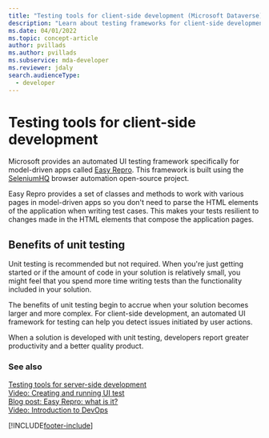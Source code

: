 ```yaml
---
title: "Testing tools for client-side development (Microsoft Dataverse)"
description: "Learn about testing frameworks for client-side development."
ms.date: 04/01/2022
ms.topic: concept-article
author: pvillads
ms.author: pvillads
ms.subservice: mda-developer
ms.reviewer: jdaly
search.audienceType: 
  - developer
---
```

# Testing tools for client-side development

Microsoft provides an automated UI testing framework specifically for model-driven apps called [Easy Repro](https://github.com/Microsoft/EasyRepro). This framework is built using the [SeleniumHQ](https://www.seleniumhq.org/) browser automation open-source project.

Easy Repro provides a set of classes and methods to work with various pages in model-driven apps so you don't need to parse the HTML elements of the application when writing test cases. This makes your tests resilient to changes made in the HTML elements that compose the application pages.

## Benefits of unit testing

Unit testing is recommended but not required. When you're just getting started or if the amount of code in your solution is relatively small, you might feel that you spend more time writing tests than the functionality included in your solution.

The benefits of unit testing begin to accrue when your solution becomes larger and more complex. For client-side development, an automated UI framework for testing can help you detect issues initiated by user actions.  

When a solution is developed with unit testing, developers report greater productivity and a better quality product.

### See also

[Testing tools for server-side development](../data-platform/testing-tools-server.md)   
[Video: Creating and running UI test](https://youtu.be/ryWgK34Akt0)   
[Blog post: Easy Repro: what is it?](https://www.itaintboring.com/dynamics-crm/easy-repro-what-is-it/)   
[Video: Introduction to DevOps](https://youtu.be/AorM792M8nY)


[!INCLUDE[footer-include](../../includes/footer-banner.md)]
